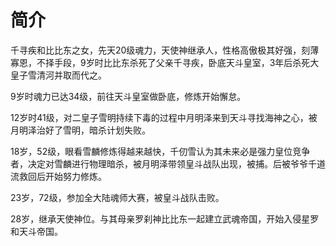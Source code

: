 # 简介

千寻疾和比比东之女，先天20级魂力，天使神继承人，性格高傲极其好强，刻薄寡恩，不择手段，9岁时比比东杀死了父亲千寻疾，卧底天斗皇室，3年后杀死大皇子雪清河并取而代之。

9岁时魂力已达34级，前往天斗皇室做卧底，修炼开始懈怠。

12岁时41级，对二皇子雪明持续下毒的过程中月明泽来到天斗寻找海神之心，被月明泽治好了雪明，暗杀计划失败。

18岁，52级，眼看雪麟修炼得越来越快，千仞雪认为其未来必是强力皇位竞争者，决定对雪麟进行物理暗杀，被月明泽带领皇斗战队出现，被捕。后被爷爷千道流救回后开始努力修炼。

23岁，72级，参加全大陆魂师大赛，被皇斗战队击败。

28岁，继承天使神位。与其母亲罗刹神比比东一起建立武魂帝国，开始入侵星罗和天斗帝国。